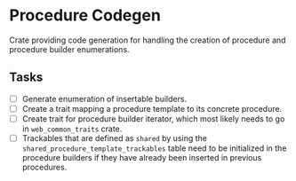 # Procedure Codegen

Crate providing code generation for handling the creation of procedure and procedure builder enumerations.

## Tasks

- [ ] Generate enumeration of insertable builders.
- [ ] Create a trait mapping a procedure template to its concrete procedure.
- [ ] Create trait for procedure builder iterator, which most likely needs to go in `web_common_traits` crate.
- [ ] Trackables that are defined as `shared` by using the `shared_procedure_template_trackables` table need to be initialized in the procedure builders if they have already been inserted in previous procedures.
